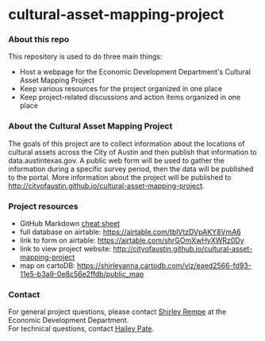 # cultural-asset-mapping-project

### About this repo
This repository is used to do three main things:
- Host a webpage for the Economic Development Department's Cultural Asset Mapping Project
- Keep various resources for the project organized in one place
- Keep project-related discussions and action items organized in one place

### About the Cultural Asset Mapping Project
The goals of this project are to collect information about the locations of cultural assets across the City of Austin and then publish that information to data.austintexas.gov. A public web form will be used to gather the information during a specific survey period, then the data will be published to the portal. More information about the project will be published to http://cityofaustin.github.io/cultural-asset-mapping-project.

### Project resources
- GitHub Markdown [cheat sheet](https://github.com/adam-p/markdown-here/wiki/Markdown-Cheatsheet)
- full database on airtable: https://airtable.com/tblVtzDVpAKY8VmA6
- link to form on airtable: https://airtable.com/shrGOmXwHyXWRz0Dy
- link to view project website: http://cityofaustin.github.io/cultural-asset-mapping-project
- map on cartoDB: https://shirleyanna.cartodb.com/viz/eaed2566-fd93-11e5-b3a9-0e8c56e2ffdb/public_map

### Contact
For general project questions, please contact [Shirley Rempe](shirley.rempe@austintexas.gov) at the Economic Development Department. <br/>
For technical questions, contact [Hailey Pate](hailey.pate@austintexas.gov).
